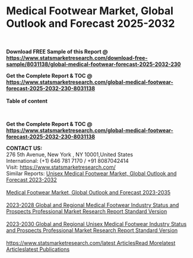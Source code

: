 <h1>Medical Footwear Market, Global Outlook and Forecast 2025-2032</h1><br/><p><strong>Download FREE Sample of this Report @ <a href="https://www.statsmarketresearch.com/download-free-sample/8031138/global-medical-footwear-forecast-2025-2032-230">https://www.statsmarketresearch.com/download-free-sample/8031138/global-medical-footwear-forecast-2025-2032-230</a></strong></p><div><b>Get the Complete Report & TOC @ <a href="https://www.statsmarketresearch.com/global-medical-footwear-forecast-2025-2032-230-8031138">https://www.statsmarketresearch.com/global-medical-footwear-forecast-2025-2032-230-8031138</a></b></div><br><b>Table of content</b><p><br><div><b>Get the Complete Report & TOC @ <a href="https://www.statsmarketresearch.com/global-medical-footwear-forecast-2025-2032-230-8031138">https://www.statsmarketresearch.com/global-medical-footwear-forecast-2025-2032-230-8031138</a></b></div></p> <b>CONTACT US:</b><br>276 5th Avenue, New York , NY 10001,United States<br>International: (+1) 646 781 7170 / +91 8087042414<br>Visit: <a href="https://www.statsmarketresearch.com/">https://www.statsmarketresearch.com/</a><br>Similar Reports: <a href="https://www.statsmarketresearch.com/global-medical-footwear-forecast-2025-2032-230-8031138">Unisex Medical Footwear Market, Global Outlook and Forecast 2023-2032</a><br/><br/><a href="https://www.statsmarketresearch.com/global-medical-footwear-forecast-2025-2032-230-8031138">Medical Footwear Market, Global Outlook and Forecast 2023-2035</a><br/><br/><a href="https://www.statsmarketresearch.com/global-medical-footwear-forecast-2025-2032-230-8031138">2023-2028 Global and Regional Medical Footwear Industry Status and Prospects Professional Market Research Report Standard Version</a><br/><br/><a href="https://www.statsmarketresearch.com/global-medical-footwear-forecast-2025-2032-230-8031138">2023-2030 Global and Regional Unisex Medical Footwear Industry Status and Prospects Professional Market Research Report Standard Version</a><br/><br/><a href="https://gyeongbokgung.com">https://www.statsmarketresearch.com/</a><a href="https://hallyeomaritime.com">latest Articles</a><a href="https://jingwansa.com">Read More</a><a href=https://nguoiviet.jp/">latest Articles</a><a href="https://www.intelmarketresearch.com/">latest Publications</a>